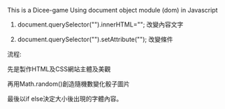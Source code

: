 This is a Dicee-game
Using document object module (dom) in Javascript

1. document.querySelector("").innerHTML="";
改變內容文字

2. document.querySelector("").setAttribute("");
改變條件

流程:

先是製作HTML及CSS網站主體及美觀

再用Math.random()創造隨機數變化骰子圖片

最後以if else決定大小後出現的字體內容。
